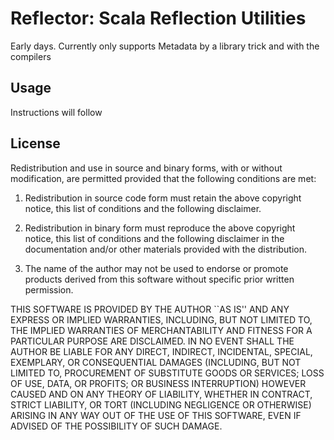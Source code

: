 # Reflector: Scala Reflection Utilities

Early days.
Currently only supports Metadata by a library trick
and with the compilers

## Usage

Instructions will follow


## License

Redistribution and use in source and binary forms, with or without
modification, are permitted provided that the following conditions
are met:


1. Redistribution in source code form must retain the above copyright
   notice, this list of conditions and the following disclaimer.


2. Redistribution in binary form must reproduce the above copyright
   notice, this list of conditions and the following disclaimer in the
   documentation and/or other materials provided with the distribution.


3. The name of the author may not be used to endorse or promote products
   derived from this software without specific prior written permission.


THIS SOFTWARE IS PROVIDED BY THE AUTHOR ``AS IS'' AND ANY EXPRESS OR
IMPLIED WARRANTIES, INCLUDING, BUT NOT LIMITED TO, THE IMPLIED WARRANTIES
OF MERCHANTABILITY AND FITNESS FOR A PARTICULAR PURPOSE ARE DISCLAIMED.
IN NO EVENT SHALL THE AUTHOR BE LIABLE FOR ANY DIRECT, INDIRECT,
INCIDENTAL, SPECIAL, EXEMPLARY, OR CONSEQUENTIAL DAMAGES (INCLUDING, BUT
NOT LIMITED TO, PROCUREMENT OF SUBSTITUTE GOODS OR SERVICES; LOSS OF USE,
DATA, OR PROFITS; OR BUSINESS INTERRUPTION) HOWEVER CAUSED AND ON ANY
THEORY OF LIABILITY, WHETHER IN CONTRACT, STRICT LIABILITY, OR TORT
(INCLUDING NEGLIGENCE OR OTHERWISE) ARISING IN ANY WAY OUT OF THE USE OF
THIS SOFTWARE, EVEN IF ADVISED OF THE POSSIBILITY OF SUCH DAMAGE.